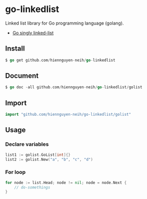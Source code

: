 # go-linkedlist
Linked list library for Go programming language (golang).

* [Go singly linked-list](./golist/)

## Install
```Go
$ go get github.com/hiennguyen-neih/go-linkedlist
```

## Document
```Go
$ go doc -all github.com/hiennguyen-neih/go-linkedlist/golist
```

## Import
```Go
import "github.com/hiennguyen-neih/go-linkedlist/golist"
```

## Usage
### Declare variables
```Go
list1 := golist.GoList[int]{}
list2 := golist.New("a", "b", "c", "d")
```
### For loop
```Go
for node := list.Head; node != nil; node = node.Next {
    // do-somethings
}
```
